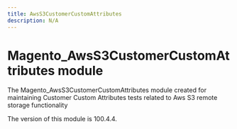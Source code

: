 ```yaml
---
title: AwsS3CustomerCustomAttributes
description: N/A
---
```


# Magento_AwsS3CustomerCustomAttributes module

The Magento_AwsS3CustomerCustomAttributes module created for maintaining Customer Custom Attributes tests related to Aws S3 remote storage functionality

<InlineAlert slots="text" />
The version of this module is 100.4.4.
